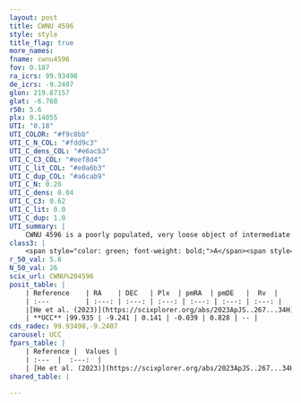 ```yaml
---
layout: post
title: CWNU 4596
style: style
title_flag: true
more_names: 
fname: cwnu4596
fov: 0.187
ra_icrs: 99.93498
de_icrs: -9.2407
glon: 219.87157
glat: -6.768
r50: 5.6
plx: 0.14055
UTI: "0.18"
UTI_COLOR: "#f9c8bb"
UTI_C_N_COL: "#fdd9c3"
UTI_C_dens_COL: "#e6acb3"
UTI_C_C3_COL: "#eef8d4"
UTI_C_lit_COL: "#e0a6b3"
UTI_C_dup_COL: "#a6cab9"
UTI_C_N: 0.26
UTI_C_dens: 0.04
UTI_C_C3: 0.62
UTI_C_lit: 0.0
UTI_C_dup: 1.0
UTI_summary: |
    CWNU 4596 is a poorly populated, very loose object of intermediate C3 quality. It was recently reported in the literature.
class3: |
    <span style="color: green; font-weight: bold;">A</span><span style="color: red; font-weight: bold;">C</span>
r_50_val: 5.6
N_50_val: 26
scix_url: CWNU%204596
posit_table: |
    | Reference    | RA    | DEC   | Plx  | pmRA  | pmDE   |  Rv  |
    | :---         | :---: | :---: | :---: | :---: | :---: | :---: |
    |[He et al. (2023)](https://scixplorer.org/abs/2023ApJS..267...34H) | 99.93 | -9.21 | 0.141 | -0.053 | 0.824 | -- |
    | **UCC** |99.935 | -9.241 | 0.141 | -0.039 | 0.828 | -- | 
cds_radec: 99.93498,-9.2407
carousel: UCC
fpars_table: |
    | Reference |  Values |
    | :---  |  :---:  |
    | [He et al. (2023)](https://scixplorer.org/abs/2023ApJS..267...34H) | `A0=1.55, m-M=14.1, logA=8.7` |
shared_table: |
    
---
```

